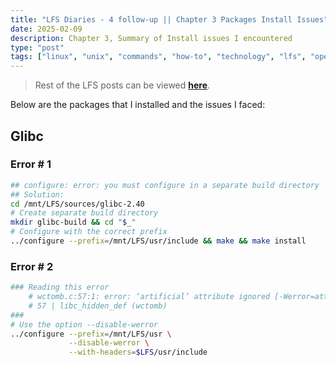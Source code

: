 ```yaml
---
title: "LFS Diaries - 4 follow-up || Chapter 3 Packages Install Issues"
date: 2025-02-09  
description: Chapter 3, Summary of Install issues I encountered
type: "post"  
tags: ["linux", "unix", "commands", "how-to", "technology", "lfs", "operating systems", "kernel"]
---
```


> Rest of the LFS posts can be viewed [**here**](https://techwebunraveled.xyz/tags/lfs/).

Below are the packages that I installed and the issues I faced:

## Glibc

### Error # 1 

```bash
## configure: error: you must configure in a separate build directory
## Solution: 
cd /mnt/LFS/sources/glibc-2.40
# Create separate build directory
mkdir glibc-build && cd "$_"
# Configure with the correct prefix
../configure --prefix=/mnt/LFS/usr/include && make && make install
```
### Error # 2

```bash
### Reading this error
    # wctomb.c:57:1: error: ‘artificial’ attribute ignored [-Werror=attributes]
    # 57 | libc_hidden_def (wctomb)
###
# Use the option --disable-werror
../configure --prefix=/mnt/LFS/usr \
             --disable-werror \
             --with-headers=$LFS/usr/include
```